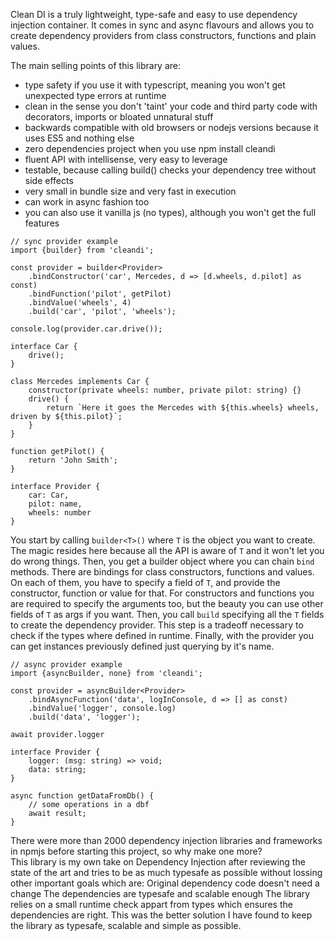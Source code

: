 Clean DI is a truly lightweight, type-safe and easy to use dependency injection container.
It comes in sync and async flavours and allows you to create dependency providers from class constructors, functions and plain values.

The main selling points of this library are:
 - type safety if you use it with typescript, meaning you won't get unexpected type errors at runtime
 - clean in the sense you don't 'taint' your code and third party code with decorators, imports or bloated unnatural stuff
 - backwards compatible with old browsers or nodejs versions because it uses ES5 and nothing else
 - zero dependencies project when you use npm install cleandi
 - fluent API with intellisense, very easy to leverage
 - testable, because calling build() checks your dependency tree without side effects
 - very small in bundle size and very fast in execution
 - can work in async fashion too
 - you can also use it vanilla js (no types), although you won't get the full features

```
// sync provider example
import {builder} from 'cleandi';

const provider = builder<Provider>
    .bindConstructor('car', Mercedes, d => [d.wheels, d.pilot] as const)
    .bindFunction('pilot', getPilot)
    .bindValue('wheels', 4)
    .build('car', 'pilot', 'wheels');
    
console.log(provider.car.drive()); 

interface Car {
    drive();
}

class Mercedes implements Car {
    constructor(private wheels: number, private pilot: string) {}
    drive() {
        return `Here it goes the Mercedes with ${this.wheels} wheels, driven by ${this.pilot}`;
    }
}

function getPilot() {
    return 'John Smith';
}

interface Provider {
    car: Car,
    pilot: name,
    wheels: number
}

```

You start by calling `builder<T>()` where `T` is the object you want to create. The magic resides here because all the API is aware of `T` and it won't let you do wrong things. Then, you get a builder object where you can chain `bind` methods.
There are bindings for class constructors, functions and values. On each of them, you have to specify a field of `T`, and provide the constructor, function or value for that. For constructors and functions you are required to specify the arguments too, but the beauty you can use other fields of `T` as args if you want.
Then, you call `build` specifying all the `T` fields to create the dependency provider. This step is a tradeoff necessary to check if the types where defined in runtime.
Finally, with the provider you can get instances previously defined just querying by it's name.

```
// async provider example
import {asyncBuilder, none} from 'cleandi';

const provider = asyncBuilder<Provider>
    .bindAsyncFunction('data', logInConsole, d => [] as const)
    .bindValue('logger', console.log)
    .build('data', 'logger');
    
await provider.logger
    
interface Provider {
    logger: (msg: string) => void;
    data: string;
}

async function getDataFromDb() {
    // some operations in a dbf
    await result;
}

```

There were more than 2000 dependency injection libraries and frameworks in npmjs before starting this project, so why make one more?  
This library is my own take on Dependency Injection after reviewing the state of the art and  tries to be as much typesafe as possible without lossing other important goals which are:
Original dependency code doesn't need a change
The dependencies are typesafe and scalable enough
The library relies on a small runtime check appart from types which ensures the dependencies are right. This was the better solution I have found to keep the library as typesafe, scalable and simple as possible.


